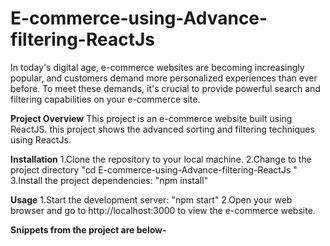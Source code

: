 # E-commerce-using-Advance-filtering-ReactJs
In today's digital age, e-commerce websites are becoming increasingly popular, and customers demand more personalized experiences than ever before. To meet these demands, it's crucial to provide powerful search and filtering capabilities on your e-commerce site. 

<b>Project Overview</b>
This project is an e-commerce website built using ReactJS. this project shows the advanced sorting and filtering techniques using ReactJs.

<b>Installation</b>
1.Clone the repository to your local machine.
2.Change to the project directory
"cd  E-commerce-using-Advance-filtering-ReactJs "
3.Install the project dependencies:
"npm install"

<b>Usage</b>
1.Start the development server:
"npm start"
2.Open your web browser and go to http://localhost:3000 to view the e-commerce website.

<b>Snippets from the project are below-</b>

